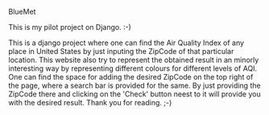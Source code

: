 BlueMet

  This is my pilot project on Django. :-)
  
  This is a django project where one can find the Air Quality Index of any place in United States by just inputing the ZipCode of that particular location. This website also try to represent the obtained result in an minorly interesting way by representing different colours for different levels of AQI. One can find the space for adding the desired ZipCode on the top right of the page, where a search bar is provided for the same. By just providing the ZipCode there and clicking on the 'Check' button neest to it will provide you with the desired result.
  Thank you for reading. ;-)
